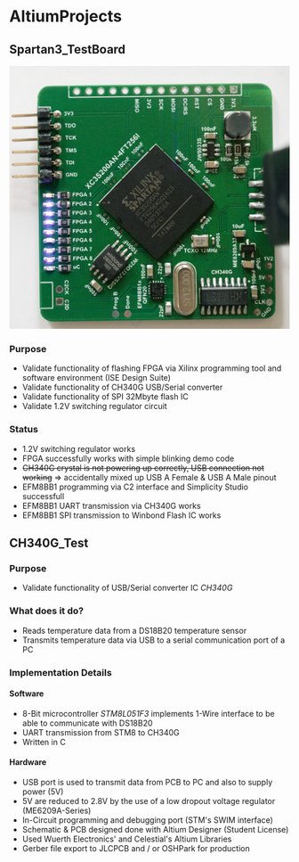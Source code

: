# AltiumProjects

## Spartan3_TestBoard

<img src="Spartan3_TestBoard/pcb_with_led_counter_demo.jpg" width="640">

### Purpose
- Validate functionality of flashing FPGA via Xilinx programming tool and software environment (ISE Design Suite)
- Validate functionality of CH340G USB/Serial converter
- Validate functionality of SPI 32Mbyte flash IC
- Validate 1.2V switching regulator circuit

### Status
- 1.2V switching regulator works
- FPGA successfully works with simple blinking demo code
- <s>CH340G crystal is not powering up correctly, USB connection not working</s> => accidentally mixed up USB A Female & USB A Male pinout
- EFM8BB1 programming via C2 interface and Simplicity Studio successfull
- EFM8BB1 UART transmission via CH340G works
- EFM8BB1 SPI transmission to Winbond Flash IC works

## CH340G_Test

### Purpose
- Validate functionality of USB/Serial converter IC *CH340G*

### What does it do?
- Reads temperature data from a DS18B20 temperature sensor
- Transmits temperature data via USB to a serial communication port of a PC

### Implementation Details
#### Software
- 8-Bit microcontroller *STM8L051F3* implements 1-Wire interface to be able to communicate with DS18B20
- UART transmission from STM8 to CH340G
- Written in C
#### Hardware
- USB port is used to transmit data from PCB to PC and also to supply power (5V)
- 5V are reduced to 2.8V by the use of a low dropout voltage regulator (ME6209A-Series)
- In-Circuit programming and debugging port (STM's SWIM interface)
- Schematic & PCB designed done with Altium Designer (Student License) 
- Used Wuerth Electronics' and Celestial's Altium Libraries
- Gerber file export to JLCPCB and / or OSHPark for production
